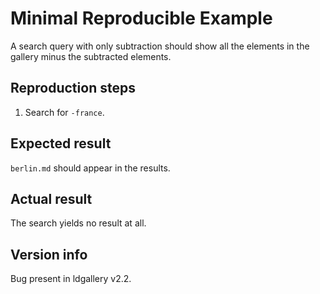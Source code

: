 # Minimal Reproducible Example

A search query with only subtraction should show all the elements in the
gallery minus the subtracted elements.

## Reproduction steps

1. Search for `-france`.

## Expected result

`berlin.md` should appear in the results.

## Actual result

The search yields no result at all.

## Version info

Bug present in ldgallery v2.2.
